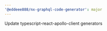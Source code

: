 ```yaml
---
'@eddeee888/nx-graphql-code-generator': major
---
```


Update typescript-react-apollo-client generators
